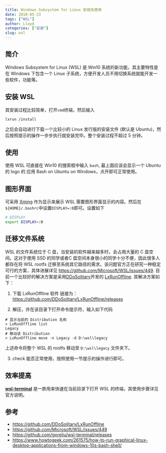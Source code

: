```yaml
---
title: Windows Subsystem for Linux 安装及使用
date: 2018-05-23
tags: ["WSL"]
author: Lloyd
categories: ["安装"]
slug: wsl
---
```




## 简介
Windows Subsystem for Linux (WSL) 是 Win10 系统的新功能，其主要特性是在 Windows 下包含一个 Linux 子系统，方便开发人员不用切换系统就能开发一些软件，功能等。

## 安装 WSL
其安装过程比较简单，打开`cmd`终端，然后输入
```
lxrun /install
```
之后会自动进行下载一个比较小的 Linux 发行版的安装文件 (默认是 Ubuntu)，然后按照提示的操作一步步执行就安装完毕。整个安装过程不超过 5 分钟。

## 使用
使用 WSL 可直接在 Win10 的搜索框中输入 `bash`, 最上面应该会显示一个 Ubuntu 的 logo 的 应用 Bash on Ubuntu on Windows，点开即可正常使用。

## 图形界面
可采用 [Xming](https://sourceforge.net/projects/xming/) 作为显示来展示 WSL 需要图形界面显示的内容。然后在`${HOME}/.bashrc`中设置`DISPLAY=:0`即可。设置如下
```bash
# DISPLAY 
export DISPLAY=:0
```


## 迁移文件系统
WSL 的文件系统位于 C 盘，当安装的软件越来越多时，会占用大量的 C 盘空间。这对于使用 SSD 的同学或者C 盘空间本身很小的同学十分不便，因此很多人都存在将 WSL rootfs 迁移至系统其它路径的需求。该问题官方正在研究一种稳定可行的方案，具体进展详见 https://github.com/Microsoft/WSL/issues/449. 目前一个比较好的解决方案是采用[DDoSolitary](https://github.com/DDoSolitary)开发的 [LxRunOffline](https://github.com/DDoSolitary/LxRunOffline). 其解决方案如下：

1. 下载 LxRunOffline 软件
链接为：https://github.com/DDoSolitary/LxRunOffline/releases

2. 解压，并在该目录下打开命令提示符，输入如下代码
```
# 显示当前的 Distribution 名称
> LxRunOffline list
Legacy
# 移动该 Distribution
> LxRunOffline move -n Legacy -d D:\wsl\legacy
```
上述命令将整个 WSL 的 rootfs 移动至 `D:\wsl\legacy` 文件夹下。

3. check 能否正常使用，按照使用一节提示的操作进行即可。

## 效率提高
 **[wsl-terminal](https://github.com/goreliu/wsl-terminal)** 是一款用来快速在当前目录下打开 WSL 的终端，其使用步骤详见官方说明。

## 参考
- https://github.com/DDoSolitary/LxRunOffline
- https://github.com/Microsoft/WSL/issues/449
- https://github.com/goreliu/wsl-terminal/releases
- https://www.howtogeek.com/261575/how-to-run-graphical-linux-desktop-applications-from-windows-10s-bash-shell/





